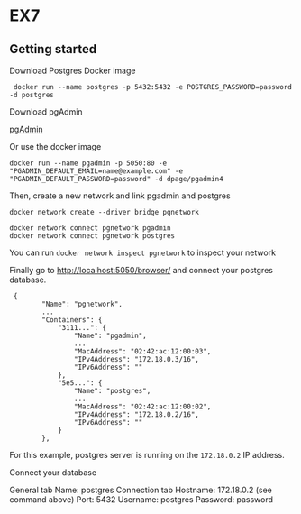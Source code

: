 # EX7

## Getting started

Download Postgres Docker image

```
 docker run --name postgres -p 5432:5432 -e POSTGRES_PASSWORD=password -d postgres
```

Download pgAdmin

[pgAdmin](https://www.pgadmin.org/download/)

Or use the docker image

```
docker run --name pgadmin -p 5050:80 -e "PGADMIN_DEFAULT_EMAIL=name@example.com" -e "PGADMIN_DEFAULT_PASSWORD=password" -d dpage/pgadmin4
```

Then, create a new network and link pgadmin and postgres

```
docker network create --driver bridge pgnetwork

docker network connect pgnetwork pgadmin
docker network connect pgnetwork postgres
```

You can run `docker network inspect pgnetwork` to inspect your network

Finally go to [http://localhost:5050/browser/](http://localhost:5050/browser/) and connect your postgres database.

```
 {
        "Name": "pgnetwork",
        ...
        "Containers": {
            "3111...": {
                "Name": "pgadmin",
                ...
                "MacAddress": "02:42:ac:12:00:03",
                "IPv4Address": "172.18.0.3/16",
                "IPv6Address": ""
            },
            "5e5...": {
                "Name": "postgres",
                ...
                "MacAddress": "02:42:ac:12:00:02",
                "IPv4Address": "172.18.0.2/16",
                "IPv6Address": ""
            }
        },
```

For this example, postgres server is running on the `172.18.0.2` IP address.

Connect your database 

General tab
Name: postgres
Connection tab
Hostname: 172.18.0.2 (see command above)
Port: 5432
Username: postgres
Password: password

